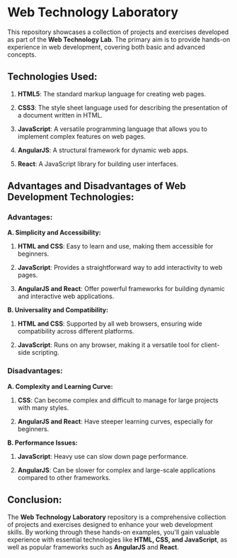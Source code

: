 # Web Technology Laboratory

This repository showcases a collection of projects and exercises developed as part of the **Web Technology Lab**. The primary aim is to provide hands-on experience in web development, covering both basic and advanced concepts.

## Technologies Used:

1. **HTML5**: The standard markup language for creating web pages.

2. **CSS3**: The style sheet language used for describing the presentation of a document written in HTML.

3. **JavaScript**: A versatile programming language that allows you to implement complex features on web pages.

4. **AngularJS**: A structural framework for dynamic web apps.

5. **React**: A JavaScript library for building user interfaces.

## Advantages and Disadvantages of Web Development Technologies:

### Advantages:

**A. Simplicity and Accessibility:**

1. **HTML and CSS**: Easy to learn and use, making them accessible for beginners.

2. **JavaScript**: Provides a straightforward way to add interactivity to web pages.

3. **AngularJS and React**: Offer powerful frameworks for building dynamic and interactive web applications.

**B. Universality and Compatibility:**

1. **HTML and CSS**: Supported by all web browsers, ensuring wide compatibility across different platforms.

2. **JavaScript**: Runs on any browser, making it a versatile tool for client-side scripting.

### Disadvantages:

**A. Complexity and Learning Curve:**

1. **CSS**: Can become complex and difficult to manage for large projects with many styles.

2. **AngularJS and React**: Have steeper learning curves, especially for beginners.

**B. Performance Issues:**

1. **JavaScript**: Heavy use can slow down page performance.

2. **AngularJS**: Can be slower for complex and large-scale applications compared to other frameworks.

## Conclusion:

The **Web Technology Laboratory** repository is a comprehensive collection of projects and exercises designed to enhance your web development skills. By working through these hands-on examples, you'll gain valuable experience with essential technologies like **HTML, CSS, and JavaScript**, as well as popular frameworks such as **AngularJS** and **React**.
